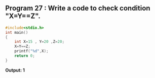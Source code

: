 ## Program 27 : Write a code to check condition "X=Y==Z".
```c
#include<stdio.h>
int main()
{
    int X=15 , Y=20 ,Z=20;
    X=Y==Z;
    printf("%d",X);
    return 0;
}
```
**Output: 1**
